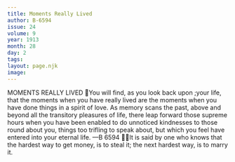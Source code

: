 ```yaml
---
title: Moments Really Lived
author: B-6594
issue: 24
volume: 9
year: 1913
month: 28
day: 2
tags:
layout: page.njk
image:
---
```

MOMENTS REALLY LIVED You will find, as you look back upon ;your life, that the moments when you have really lived are the moments when you have done things in a spirit of love. As memory scans the past, above and beyond all the transitory pleasures of life, there leap forward those supreme hours when you have been enabled to do unnoticed kindnesses to those round about you, things too trifling to speak about, but which you feel have entered into your eternal life. —B 6594 It is said by one who knows that the hardest way to get money, is to steal it; the next hardest way, is to marry it.
